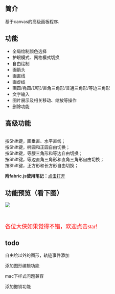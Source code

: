 ## 简介 ##
基于canvas的高级画板程序.
## 功能 ##
- 全局绘制颜色选择<br />
- 护眼模式、网格模式切换<br />
- 自由绘制<br />
- 画箭头<br />
- 画直线<br />
- 画虚线<br />
- 画圆/椭圆/矩形/直角三角形/普通三角形/等边三角形<br />
- 文字输入<br />
- 图片展示及相关移动、缩放等操作<br />
- 删除功能<br />

## 高级功能 ##
<br /> 按Shift键，画垂直、水平直线；
<br /> 按Shift键，椭圆和正圆自由切换；
<br /> 按Shift键，等腰三角形和等边自由切换；
<br /> 按Shift键，等边直角三角形和直角三角形自由切换；
<br /> 按Shift键，正方形和长方形自由切换；

**附fabric.js使用笔记：**[点击打开](https://github.com/vipstone/drawingboard/blob/master/fabricjs%E4%BD%BF%E7%94%A8%E7%AC%94%E8%AE%B0.md)



## 功能预览（看下图） ##
![](https://raw.githubusercontent.com/vipstone/drawingboard/master/drawingboard/image/demoPreview.gif)


<br />
<br />
<font color=red size=4 face="宋体">各位大侠如果觉得不错，欢迎点击star!</font>

## todo ##
自由绘以外的图形，轨迹事件添加

添加图形编辑功能

mac下样式问题兼容

添加撤销功能


